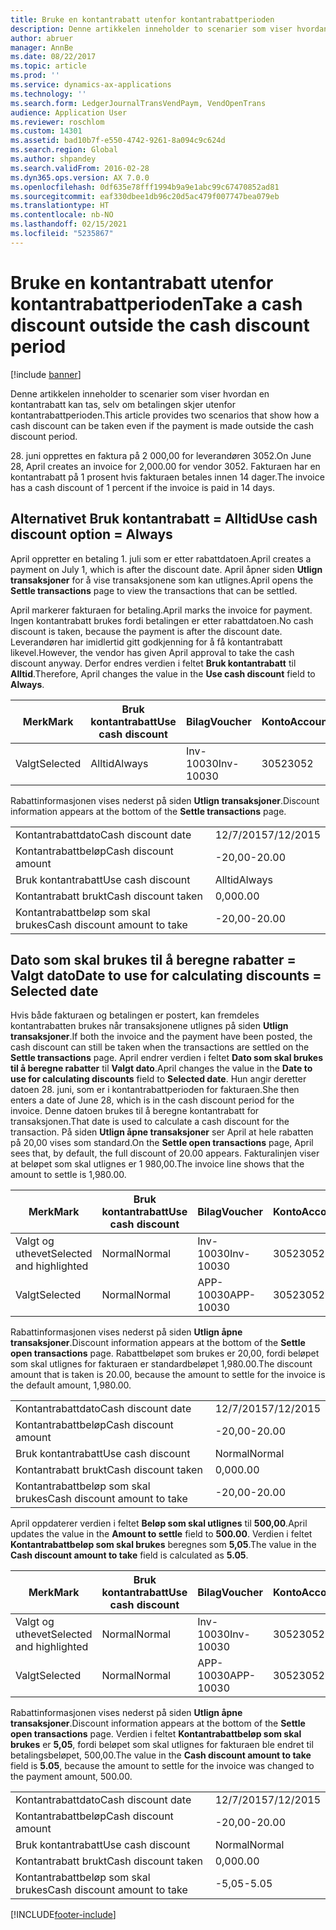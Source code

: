 ```yaml
---
title: Bruke en kontantrabatt utenfor kontantrabattperioden
description: Denne artikkelen inneholder to scenarier som viser hvordan en kontantrabatt kan tas, selv om betalingen skjer utenfor kontantrabattperioden.
author: abruer
manager: AnnBe
ms.date: 08/22/2017
ms.topic: article
ms.prod: ''
ms.service: dynamics-ax-applications
ms.technology: ''
ms.search.form: LedgerJournalTransVendPaym, VendOpenTrans
audience: Application User
ms.reviewer: roschlom
ms.custom: 14301
ms.assetid: bad10b7f-e550-4742-9261-8a094c9c624d
ms.search.region: Global
ms.author: shpandey
ms.search.validFrom: 2016-02-28
ms.dyn365.ops.version: AX 7.0.0
ms.openlocfilehash: 0df635e78fff1994b9a9e1abc99c67470852ad81
ms.sourcegitcommit: eaf330dbee1db96c20d5ac479f007747bea079eb
ms.translationtype: HT
ms.contentlocale: nb-NO
ms.lasthandoff: 02/15/2021
ms.locfileid: "5235867"
---
```

# <a name="take-a-cash-discount-outside-the-cash-discount-period"></a><span data-ttu-id="9d447-103">Bruke en kontantrabatt utenfor kontantrabattperioden</span><span class="sxs-lookup"><span data-stu-id="9d447-103">Take a cash discount outside the cash discount period</span></span>

[!include [banner](../includes/banner.md)]

<span data-ttu-id="9d447-104">Denne artikkelen inneholder to scenarier som viser hvordan en kontantrabatt kan tas, selv om betalingen skjer utenfor kontantrabattperioden.</span><span class="sxs-lookup"><span data-stu-id="9d447-104">This article provides two scenarios that show how a cash discount can be taken even if the payment is made outside the cash discount period.</span></span>

<span data-ttu-id="9d447-105">28. juni opprettes en faktura på 2 000,00 for leverandøren 3052.</span><span class="sxs-lookup"><span data-stu-id="9d447-105">On June 28, April creates an invoice for 2,000.00 for vendor 3052.</span></span> <span data-ttu-id="9d447-106">Fakturaen har en kontantrabatt på 1 prosent hvis fakturaen betales innen 14 dager.</span><span class="sxs-lookup"><span data-stu-id="9d447-106">The invoice has a cash discount of 1 percent if the invoice is paid in 14 days.</span></span>

## <a name="use-cash-discount-option--always"></a><span data-ttu-id="9d447-107">Alternativet Bruk kontantrabatt = Alltid</span><span class="sxs-lookup"><span data-stu-id="9d447-107">Use cash discount option = Always</span></span>
<span data-ttu-id="9d447-108">April oppretter en betaling 1. juli som er etter rabattdatoen.</span><span class="sxs-lookup"><span data-stu-id="9d447-108">April creates a payment on July 1, which is after the discount date.</span></span> <span data-ttu-id="9d447-109">April åpner siden **Utlign transaksjoner** for å vise transaksjonene som kan utlignes.</span><span class="sxs-lookup"><span data-stu-id="9d447-109">April opens the **Settle transactions** page to view the transactions that can be settled.</span></span> 

<span data-ttu-id="9d447-110">April markerer fakturaen for betaling.</span><span class="sxs-lookup"><span data-stu-id="9d447-110">April marks the invoice for payment.</span></span> <span data-ttu-id="9d447-111">Ingen kontantrabatt brukes fordi betalingen er etter rabattdatoen.</span><span class="sxs-lookup"><span data-stu-id="9d447-111">No cash discount is taken, because the payment is after the discount date.</span></span> <span data-ttu-id="9d447-112">Leverandøren har imidlertid gitt godkjenning for å få kontantrabatt likevel.</span><span class="sxs-lookup"><span data-stu-id="9d447-112">However, the vendor has given April approval to take the cash discount anyway.</span></span> <span data-ttu-id="9d447-113">Derfor endres verdien i feltet **Bruk kontantrabatt** til **Alltid**.</span><span class="sxs-lookup"><span data-stu-id="9d447-113">Therefore, April changes the value in the **Use cash discount** field to **Always**.</span></span>

| <span data-ttu-id="9d447-114">Merk</span><span class="sxs-lookup"><span data-stu-id="9d447-114">Mark</span></span>     | <span data-ttu-id="9d447-115">Bruk kontantrabatt</span><span class="sxs-lookup"><span data-stu-id="9d447-115">Use cash discount</span></span> | <span data-ttu-id="9d447-116">Bilag</span><span class="sxs-lookup"><span data-stu-id="9d447-116">Voucher</span></span>   | <span data-ttu-id="9d447-117">Konto</span><span class="sxs-lookup"><span data-stu-id="9d447-117">Account</span></span> | <span data-ttu-id="9d447-118">Kontantrabattdato</span><span class="sxs-lookup"><span data-stu-id="9d447-118">Cash discount date</span></span> | <span data-ttu-id="9d447-119">Forfallsdato</span><span class="sxs-lookup"><span data-stu-id="9d447-119">Due date</span></span>  | <span data-ttu-id="9d447-120">Faktura</span><span class="sxs-lookup"><span data-stu-id="9d447-120">Invoice</span></span> | <span data-ttu-id="9d447-121">Beløp i transaksjonsvaluta</span><span class="sxs-lookup"><span data-stu-id="9d447-121">Amount in transaction currency</span></span> | <span data-ttu-id="9d447-122">Valuta</span><span class="sxs-lookup"><span data-stu-id="9d447-122">Currency</span></span> | <span data-ttu-id="9d447-123">Beløp som skal utlignes</span><span class="sxs-lookup"><span data-stu-id="9d447-123">Amount to settle</span></span> |
|----------|-------------------|-----------|---------|--------------------|-----------|---------|--------------------------------|----------|------------------|
| <span data-ttu-id="9d447-124">Valgt</span><span class="sxs-lookup"><span data-stu-id="9d447-124">Selected</span></span> | <span data-ttu-id="9d447-125">Alltid</span><span class="sxs-lookup"><span data-stu-id="9d447-125">Always</span></span>            | <span data-ttu-id="9d447-126">Inv-10030</span><span class="sxs-lookup"><span data-stu-id="9d447-126">Inv-10030</span></span> | <span data-ttu-id="9d447-127">3052</span><span class="sxs-lookup"><span data-stu-id="9d447-127">3052</span></span>    | <span data-ttu-id="9d447-128">28/6/2015</span><span class="sxs-lookup"><span data-stu-id="9d447-128">6/28/2015</span></span>          | <span data-ttu-id="9d447-129">12/7/2015</span><span class="sxs-lookup"><span data-stu-id="9d447-129">7/12/2015</span></span> | <span data-ttu-id="9d447-130">10030</span><span class="sxs-lookup"><span data-stu-id="9d447-130">10030</span></span>   | <span data-ttu-id="9d447-131">-2 000,00</span><span class="sxs-lookup"><span data-stu-id="9d447-131">-2,000.00</span></span>                      | <span data-ttu-id="9d447-132">USD</span><span class="sxs-lookup"><span data-stu-id="9d447-132">USD</span></span>      | <span data-ttu-id="9d447-133">-1 980,00</span><span class="sxs-lookup"><span data-stu-id="9d447-133">-1,980.00</span></span>        |

<span data-ttu-id="9d447-134">Rabattinformasjonen vises nederst på siden **Utlign transaksjoner**.</span><span class="sxs-lookup"><span data-stu-id="9d447-134">Discount information appears at the bottom of the **Settle transactions** page.</span></span>

|                              |           |
|------------------------------|-----------|
| <span data-ttu-id="9d447-135">Kontantrabattdato</span><span class="sxs-lookup"><span data-stu-id="9d447-135">Cash discount date</span></span>           | <span data-ttu-id="9d447-136">12/7/2015</span><span class="sxs-lookup"><span data-stu-id="9d447-136">7/12/2015</span></span> |
| <span data-ttu-id="9d447-137">Kontantrabattbeløp</span><span class="sxs-lookup"><span data-stu-id="9d447-137">Cash discount amount</span></span>         | <span data-ttu-id="9d447-138">-20,00</span><span class="sxs-lookup"><span data-stu-id="9d447-138">-20.00</span></span>    |
| <span data-ttu-id="9d447-139">Bruk kontantrabatt</span><span class="sxs-lookup"><span data-stu-id="9d447-139">Use cash discount</span></span>            | <span data-ttu-id="9d447-140">Alltid</span><span class="sxs-lookup"><span data-stu-id="9d447-140">Always</span></span>    |
| <span data-ttu-id="9d447-141">Kontantrabatt brukt</span><span class="sxs-lookup"><span data-stu-id="9d447-141">Cash discount taken</span></span>          | <span data-ttu-id="9d447-142">0,00</span><span class="sxs-lookup"><span data-stu-id="9d447-142">0.00</span></span>      |
| <span data-ttu-id="9d447-143">Kontantrabattbeløp som skal brukes</span><span class="sxs-lookup"><span data-stu-id="9d447-143">Cash discount amount to take</span></span> | <span data-ttu-id="9d447-144">-20,00</span><span class="sxs-lookup"><span data-stu-id="9d447-144">-20.00</span></span>    |

## <a name="date-to-use-for-calculating-discounts--selected-date"></a><span data-ttu-id="9d447-145">Dato som skal brukes til å beregne rabatter = Valgt dato</span><span class="sxs-lookup"><span data-stu-id="9d447-145">Date to use for calculating discounts = Selected date</span></span>
<span data-ttu-id="9d447-146">Hvis både fakturaen og betalingen er postert, kan fremdeles kontantrabatten brukes når transaksjonene utlignes på siden **Utlign transaksjoner**.</span><span class="sxs-lookup"><span data-stu-id="9d447-146">If both the invoice and the payment have been posted, the cash discount can still be taken when the transactions are settled on the **Settle transactions** page.</span></span> <span data-ttu-id="9d447-147">April endrer verdien i feltet **Dato som skal brukes til å beregne rabatter** til **Valgt dato**.</span><span class="sxs-lookup"><span data-stu-id="9d447-147">April changes the value in the **Date to use for calculating discounts** field to **Selected date**.</span></span> <span data-ttu-id="9d447-148">Hun angir deretter datoen 28. juni, som er i kontantrabattperioden for fakturaen.</span><span class="sxs-lookup"><span data-stu-id="9d447-148">She then enters a date of June 28, which is in the cash discount period for the invoice.</span></span> <span data-ttu-id="9d447-149">Denne datoen brukes til å beregne kontantrabatt for transaksjonen.</span><span class="sxs-lookup"><span data-stu-id="9d447-149">That date is used to calculate a cash discount for the transaction.</span></span> <span data-ttu-id="9d447-150">På siden **Utlign åpne transaksjoner** ser April at hele rabatten på 20,00 vises som standard.</span><span class="sxs-lookup"><span data-stu-id="9d447-150">On the **Settle open transactions** page, April sees that, by default, the full discount of 20.00 appears.</span></span> <span data-ttu-id="9d447-151">Fakturalinjen viser at beløpet som skal utlignes er 1 980,00.</span><span class="sxs-lookup"><span data-stu-id="9d447-151">The invoice line shows that the amount to settle is 1,980.00.</span></span>

| <span data-ttu-id="9d447-152">Merk</span><span class="sxs-lookup"><span data-stu-id="9d447-152">Mark</span></span>                     | <span data-ttu-id="9d447-153">Bruk kontantrabatt</span><span class="sxs-lookup"><span data-stu-id="9d447-153">Use cash discount</span></span> | <span data-ttu-id="9d447-154">Bilag</span><span class="sxs-lookup"><span data-stu-id="9d447-154">Voucher</span></span>   | <span data-ttu-id="9d447-155">Konto</span><span class="sxs-lookup"><span data-stu-id="9d447-155">Account</span></span> | <span data-ttu-id="9d447-156">Kontantrabattdato</span><span class="sxs-lookup"><span data-stu-id="9d447-156">Cash discount date</span></span> | <span data-ttu-id="9d447-157">Forfallsdato</span><span class="sxs-lookup"><span data-stu-id="9d447-157">Due date</span></span>  | <span data-ttu-id="9d447-158">Faktura</span><span class="sxs-lookup"><span data-stu-id="9d447-158">Invoice</span></span> | <span data-ttu-id="9d447-159">Beløp i transaksjonsvaluta</span><span class="sxs-lookup"><span data-stu-id="9d447-159">Amount in transaction currency</span></span> | <span data-ttu-id="9d447-160">Valuta</span><span class="sxs-lookup"><span data-stu-id="9d447-160">Currency</span></span> | <span data-ttu-id="9d447-161">Beløp som skal utlignes</span><span class="sxs-lookup"><span data-stu-id="9d447-161">Amount to settle</span></span> |
|--------------------------|-------------------|-----------|---------|--------------------|-----------|---------|--------------------------------|----------|------------------|
| <span data-ttu-id="9d447-162">Valgt og uthevet</span><span class="sxs-lookup"><span data-stu-id="9d447-162">Selected and highlighted</span></span> | <span data-ttu-id="9d447-163">Normal</span><span class="sxs-lookup"><span data-stu-id="9d447-163">Normal</span></span>            | <span data-ttu-id="9d447-164">Inv-10030</span><span class="sxs-lookup"><span data-stu-id="9d447-164">Inv-10030</span></span> | <span data-ttu-id="9d447-165">3052</span><span class="sxs-lookup"><span data-stu-id="9d447-165">3052</span></span>    | <span data-ttu-id="9d447-166">28/6/2015</span><span class="sxs-lookup"><span data-stu-id="9d447-166">6/28/2015</span></span>          | <span data-ttu-id="9d447-167">12/7/2015</span><span class="sxs-lookup"><span data-stu-id="9d447-167">7/12/2015</span></span> | <span data-ttu-id="9d447-168">10030</span><span class="sxs-lookup"><span data-stu-id="9d447-168">10030</span></span>   | <span data-ttu-id="9d447-169">-2 000,00</span><span class="sxs-lookup"><span data-stu-id="9d447-169">-2,000.00</span></span>                      | <span data-ttu-id="9d447-170">USD</span><span class="sxs-lookup"><span data-stu-id="9d447-170">USD</span></span>      | <span data-ttu-id="9d447-171">-1 980,00</span><span class="sxs-lookup"><span data-stu-id="9d447-171">-1,980.00</span></span>        |
| <span data-ttu-id="9d447-172">Valgt</span><span class="sxs-lookup"><span data-stu-id="9d447-172">Selected</span></span>                 | <span data-ttu-id="9d447-173">Normal</span><span class="sxs-lookup"><span data-stu-id="9d447-173">Normal</span></span>            | <span data-ttu-id="9d447-174">APP-10030</span><span class="sxs-lookup"><span data-stu-id="9d447-174">APP-10030</span></span> | <span data-ttu-id="9d447-175">3052</span><span class="sxs-lookup"><span data-stu-id="9d447-175">3052</span></span>    | <span data-ttu-id="9d447-176">15/7/2015</span><span class="sxs-lookup"><span data-stu-id="9d447-176">7/15/2015</span></span>          | <span data-ttu-id="9d447-177">15/7/2015</span><span class="sxs-lookup"><span data-stu-id="9d447-177">7/15/2015</span></span> |         | <span data-ttu-id="9d447-178">500,00</span><span class="sxs-lookup"><span data-stu-id="9d447-178">500.00</span></span>                         | <span data-ttu-id="9d447-179">USD</span><span class="sxs-lookup"><span data-stu-id="9d447-179">USD</span></span>      | <span data-ttu-id="9d447-180">500,00</span><span class="sxs-lookup"><span data-stu-id="9d447-180">500.00</span></span>           |

<span data-ttu-id="9d447-181">Rabattinformasjonen vises nederst på siden **Utlign åpne transaksjoner**.</span><span class="sxs-lookup"><span data-stu-id="9d447-181">Discount information appears at the bottom of the **Settle open transactions** page.</span></span> <span data-ttu-id="9d447-182">Rabattbeløpet som brukes er 20,00, fordi beløpet som skal utlignes for fakturaen er standardbeløpet 1,980.00.</span><span class="sxs-lookup"><span data-stu-id="9d447-182">The discount amount that is taken is 20.00, because the amount to settle for the invoice is the default amount, 1,980.00.</span></span>

|                              |           |
|------------------------------|-----------|
| <span data-ttu-id="9d447-183">Kontantrabattdato</span><span class="sxs-lookup"><span data-stu-id="9d447-183">Cash discount date</span></span>           | <span data-ttu-id="9d447-184">12/7/2015</span><span class="sxs-lookup"><span data-stu-id="9d447-184">7/12/2015</span></span> |
| <span data-ttu-id="9d447-185">Kontantrabattbeløp</span><span class="sxs-lookup"><span data-stu-id="9d447-185">Cash discount amount</span></span>         | <span data-ttu-id="9d447-186">-20,00</span><span class="sxs-lookup"><span data-stu-id="9d447-186">-20.00</span></span>    |
| <span data-ttu-id="9d447-187">Bruk kontantrabatt</span><span class="sxs-lookup"><span data-stu-id="9d447-187">Use cash discount</span></span>            | <span data-ttu-id="9d447-188">Normal</span><span class="sxs-lookup"><span data-stu-id="9d447-188">Normal</span></span>    |
| <span data-ttu-id="9d447-189">Kontantrabatt brukt</span><span class="sxs-lookup"><span data-stu-id="9d447-189">Cash discount taken</span></span>          | <span data-ttu-id="9d447-190">0,00</span><span class="sxs-lookup"><span data-stu-id="9d447-190">0.00</span></span>      |
| <span data-ttu-id="9d447-191">Kontantrabattbeløp som skal brukes</span><span class="sxs-lookup"><span data-stu-id="9d447-191">Cash discount amount to take</span></span> | <span data-ttu-id="9d447-192">-20,00</span><span class="sxs-lookup"><span data-stu-id="9d447-192">-20.00</span></span>    |

<span data-ttu-id="9d447-193">April oppdaterer verdien i feltet **Beløp som skal utlignes** til **500,00**.</span><span class="sxs-lookup"><span data-stu-id="9d447-193">April updates the value in the **Amount to settle** field to **500.00**.</span></span> <span data-ttu-id="9d447-194">Verdien i feltet **Kontantrabattbeløp som skal brukes** beregnes som **5,05**.</span><span class="sxs-lookup"><span data-stu-id="9d447-194">The value in the **Cash discount amount to take** field is calculated as **5.05**.</span></span>

| <span data-ttu-id="9d447-195">Merk</span><span class="sxs-lookup"><span data-stu-id="9d447-195">Mark</span></span>                     | <span data-ttu-id="9d447-196">Bruk kontantrabatt</span><span class="sxs-lookup"><span data-stu-id="9d447-196">Use cash discount</span></span> | <span data-ttu-id="9d447-197">Bilag</span><span class="sxs-lookup"><span data-stu-id="9d447-197">Voucher</span></span>   | <span data-ttu-id="9d447-198">Konto</span><span class="sxs-lookup"><span data-stu-id="9d447-198">Account</span></span> | <span data-ttu-id="9d447-199">Dato</span><span class="sxs-lookup"><span data-stu-id="9d447-199">Date</span></span>      | <span data-ttu-id="9d447-200">Forfallsdato</span><span class="sxs-lookup"><span data-stu-id="9d447-200">Due date</span></span>  | <span data-ttu-id="9d447-201">Faktura</span><span class="sxs-lookup"><span data-stu-id="9d447-201">Invoice</span></span> | <span data-ttu-id="9d447-202">Beløp i transaksjonsvaluta</span><span class="sxs-lookup"><span data-stu-id="9d447-202">Amount in transaction currency</span></span> | <span data-ttu-id="9d447-203">Valuta</span><span class="sxs-lookup"><span data-stu-id="9d447-203">Currency</span></span> | <span data-ttu-id="9d447-204">Beløp som skal utlignes</span><span class="sxs-lookup"><span data-stu-id="9d447-204">Amount to settle</span></span> |
|--------------------------|-------------------|-----------|---------|-----------|-----------|---------|--------------------------------|----------|------------------|
| <span data-ttu-id="9d447-205">Valgt og uthevet</span><span class="sxs-lookup"><span data-stu-id="9d447-205">Selected and highlighted</span></span> | <span data-ttu-id="9d447-206">Normal</span><span class="sxs-lookup"><span data-stu-id="9d447-206">Normal</span></span>            | <span data-ttu-id="9d447-207">Inv-10030</span><span class="sxs-lookup"><span data-stu-id="9d447-207">Inv-10030</span></span> | <span data-ttu-id="9d447-208">3052</span><span class="sxs-lookup"><span data-stu-id="9d447-208">3052</span></span>    | <span data-ttu-id="9d447-209">28/6/2015</span><span class="sxs-lookup"><span data-stu-id="9d447-209">6/28/2015</span></span> | <span data-ttu-id="9d447-210">12/7/2015</span><span class="sxs-lookup"><span data-stu-id="9d447-210">7/12/2015</span></span> | <span data-ttu-id="9d447-211">10030</span><span class="sxs-lookup"><span data-stu-id="9d447-211">10030</span></span>   | <span data-ttu-id="9d447-212">2 000,00</span><span class="sxs-lookup"><span data-stu-id="9d447-212">2,000.00</span></span>                       | <span data-ttu-id="9d447-213">USD</span><span class="sxs-lookup"><span data-stu-id="9d447-213">USD</span></span>      | <span data-ttu-id="9d447-214">-500,00</span><span class="sxs-lookup"><span data-stu-id="9d447-214">-500.00</span></span>          |
| <span data-ttu-id="9d447-215">Valgt</span><span class="sxs-lookup"><span data-stu-id="9d447-215">Selected</span></span>                 | <span data-ttu-id="9d447-216">Normal</span><span class="sxs-lookup"><span data-stu-id="9d447-216">Normal</span></span>            | <span data-ttu-id="9d447-217">APP-10030</span><span class="sxs-lookup"><span data-stu-id="9d447-217">APP-10030</span></span> | <span data-ttu-id="9d447-218">3052</span><span class="sxs-lookup"><span data-stu-id="9d447-218">3052</span></span>    | <span data-ttu-id="9d447-219">15/7/2015</span><span class="sxs-lookup"><span data-stu-id="9d447-219">7/15/2015</span></span> | <span data-ttu-id="9d447-220">15/7/2015</span><span class="sxs-lookup"><span data-stu-id="9d447-220">7/15/2015</span></span> |         | <span data-ttu-id="9d447-221">500,00</span><span class="sxs-lookup"><span data-stu-id="9d447-221">500.00</span></span>                         | <span data-ttu-id="9d447-222">USD</span><span class="sxs-lookup"><span data-stu-id="9d447-222">USD</span></span>      | <span data-ttu-id="9d447-223">500,00</span><span class="sxs-lookup"><span data-stu-id="9d447-223">500.00</span></span>           |

<span data-ttu-id="9d447-224">Rabattinformasjonen vises nederst på siden **Utlign åpne transaksjoner**.</span><span class="sxs-lookup"><span data-stu-id="9d447-224">Discount information appears at the bottom of the **Settle open transactions** page.</span></span> <span data-ttu-id="9d447-225">Verdien i feltet **Kontantrabattbeløp som skal brukes** er **5,05**, fordi beløpet som skal utlignes for fakturaen ble endret til betalingsbeløpet, 500,00.</span><span class="sxs-lookup"><span data-stu-id="9d447-225">The value in the **Cash discount amount to take** field is **5.05**, because the amount to settle for the invoice was changed to the payment amount, 500.00.</span></span>

|                              |           |
|------------------------------|-----------|
| <span data-ttu-id="9d447-226">Kontantrabattdato</span><span class="sxs-lookup"><span data-stu-id="9d447-226">Cash discount date</span></span>           | <span data-ttu-id="9d447-227">12/7/2015</span><span class="sxs-lookup"><span data-stu-id="9d447-227">7/12/2015</span></span> |
| <span data-ttu-id="9d447-228">Kontantrabattbeløp</span><span class="sxs-lookup"><span data-stu-id="9d447-228">Cash discount amount</span></span>         | <span data-ttu-id="9d447-229">-20,00</span><span class="sxs-lookup"><span data-stu-id="9d447-229">-20.00</span></span>    |
| <span data-ttu-id="9d447-230">Bruk kontantrabatt</span><span class="sxs-lookup"><span data-stu-id="9d447-230">Use cash discount</span></span>            | <span data-ttu-id="9d447-231">Normal</span><span class="sxs-lookup"><span data-stu-id="9d447-231">Normal</span></span>    |
| <span data-ttu-id="9d447-232">Kontantrabatt brukt</span><span class="sxs-lookup"><span data-stu-id="9d447-232">Cash discount taken</span></span>          | <span data-ttu-id="9d447-233">0,00</span><span class="sxs-lookup"><span data-stu-id="9d447-233">0.00</span></span>      |
| <span data-ttu-id="9d447-234">Kontantrabattbeløp som skal brukes</span><span class="sxs-lookup"><span data-stu-id="9d447-234">Cash discount amount to take</span></span> | <span data-ttu-id="9d447-235">-5,05</span><span class="sxs-lookup"><span data-stu-id="9d447-235">-5.05</span></span>     |







[!INCLUDE[footer-include](../../includes/footer-banner.md)]